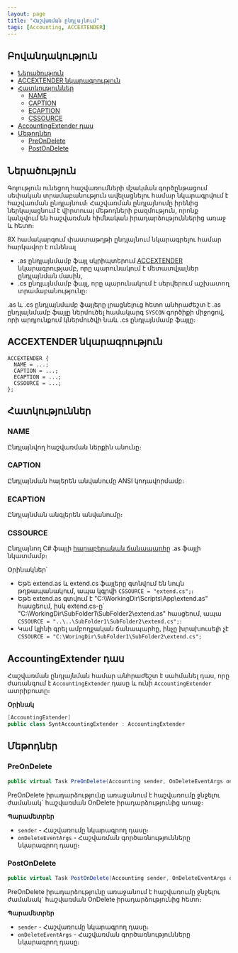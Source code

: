 ```yaml
---
layout: page
title: "Հաշվառման ընդլայնում"
tags: [Accounting, ACCEXTENDER]
---
```


## Բովանդակություն

- [Ներածություն](#ներածություն)
- [ACCEXTENDER նկարագրություն](#accextender-նկարագրություն)
- [Հատկություններ](#հատկություններ)
  - [NAME](#name)
  - [CAPTION](#caption)
  - [ECAPTION](#ecaption)
  - [CSSOURCE](#cssource)
- [AccountingExtender դաս](#accextender-նկարագրություն)
- [Մեթոդներ](#մեթոդներ)
  - [PreOnDelete](#preondelete)
  - [PostOnDelete](#postondelete)

## Ներածություն

Գոյություն ունեցող հաշվառումների մշակման գործընթացում սեփական տրամաբանություն ավելացնելու համար նկարագրվում է հաշվառման ընդլայնում։
Հաշվառման ընդլայնումը իրենից ներկայացնում է վիրտուալ մեթոդների բազմություն, որոնք կանչվում են հաշվառման հիմնական իրադարձություններից առաջ և հետո։

8X համակարգում փաստաթղթի ընդլայնում նկարագրելու համար հարկավոր է ունենալ

* .as ընդլայնմամբ ֆայլ սկրիպտերում [ACCEXTENDER](#accextender-նկարագրություն) նկարագրությամբ, որը պարունակում է մետատվյալներ ընդլայնման մասին,
* .cs ընդլայնմամբ ֆայլ, որը պարունակում է սերվերում աշխատող տրամաբանությունը։

.as և .cs ընդլայնմամբ ֆայլերը լրացնելուց հետո անհրաժեշտ է .as ընդլայնմամբ ֆայլը ներմուծել համակարգ `SYSCON` գործիքի միջոցով, որի արդյունքում կներմուծվի նաև .cs ընդլայնմամբ ֆայլը։

## ACCEXTENDER նկարագրություն

``` as4x
ACCEXTENDER {
  NAME = ...;
  CAPTION = ...;
  ECAPTION = ...;
  CSSOURCE = ...;
};
```

## Հատկություններ

### NAME
Ընդլայնվող հաշվառման ներքին անունը։

### CAPTION 
Ընդլայնման հայերեն անվանումը ANSI կոդավորմամբ։

### ECAPTION 
Ընդլայնման անգլերեն անվանումը։

### CSSOURCE 
Ընդլայնող C# ֆայլի [հարաբերական ճանապարհը](https://phoenixnap.com/kb/absolute-path-vs-relative-path) .as ֆայլի նկատմամբ։

Օրինակներ՝  
* Եթե extend.as և extend.cs ֆայլերը գտնվում են նույն թղթապանակում, ապա կգրվի `CSSOURCE = "extend.cs";`։  
* Եթե extend.as գտվում է "C:\WorkingDir\Scripts\App\extend.as" հասցեում, իսկ extend.cs-ը՝ "C:\WorkingDir\SubFolder1\SubFolder2\extend.as" հասցեում, ապա `CSSOURCE = "..\..\SubFolder1\SubFolder2\extend.cs";`։  
* Կամ կլինի գրել ամբողջական ճանապարհը, ինչը խրախուսելի չէ `CSSOURCE = "C:\WoringDir\SubFolder1\SubFolder2\extend.cs";`

## AccountingExtender դաս

Հաշվառման ընդլայնման համար անհրաժեշտ է սահմանել դաս, որը ժառանգում է `AccountingExtender` դասը և ունի `AccountingExtender` ատրիբուտը։

**Օրինակ**

```c#
[AccountingExtender]
public class SyntAccountingExtender : AccountingExtender
```

## Մեթոդներ

### PreOnDelete

```c#
public virtual Task PreOnDelete(Accounting sender, OnDeleteEventArgs onDeleteEventArgs);
```

PreOnDelete իրադարձությունը առաջանում է հաշվառումը ջնջելու ժամանակ` հաշվառման OnDelete իրադարձությունից առաջ։ 

**Պարամետրեր**
* `sender` - Հաշվառումը նկարագրող դասը։
* `onDeleteEventArgs` - Հաշվառման գործառնությունները նկարագրող դասը։

### PostOnDelete

```c#
public virtual Task PostOnDelete(Accounting sender, OnDeleteEventArgs onDeleteEventArgs);
```

PreOnDelete իրադարձությունը առաջանում է հաշվառումը ջնջելու ժամանակ` հաշվառման OnDelete իրադարձությունից հետո։ 

**Պարամետրեր**
* `sender` - Հաշվառումը նկարագրող դասը։
* `onDeleteEventArgs` - Հաշվառման գործառնությունները նկարագրող դասը։
